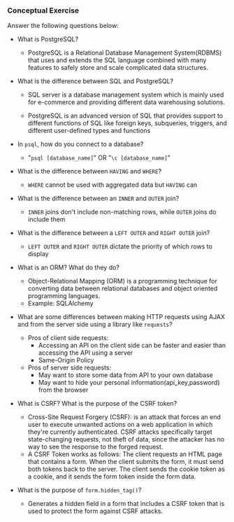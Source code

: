 ### Conceptual Exercise

Answer the following questions below:

- What is PostgreSQL?
  * PostgreSQL is a Relational Database Management System(RDBMS) that uses and extends the SQL language combined with many features to safely store and scale complicated data structures.

- What is the difference between SQL and PostgreSQL?
  * SQL server is a database management system which is mainly used for e-commerce and providing different data warehousing solutions.

  * PostgreSQL is an advanced version of SQL that provides support to different functions of SQL like foreign keys, subqueries, triggers, and different user-defined types and functions

- In `psql`, how do you connect to a database?
  * "`psql [database_name]`" OR "`\c [database_name]`"

- What is the difference between `HAVING` and `WHERE`?
  * `WHERE` cannot be used with aggregated data but `HAVING` can

- What is the difference between an `INNER` and `OUTER` join?
  * `INNER` joins don't include non-matching rows, while `OUTER` joins do include them

- What is the difference between a `LEFT OUTER` and `RIGHT OUTER` join?
  * `LEFT OUTER` and `RIGHT OUTER` dictate the priority of which rows to display

- What is an ORM? What do they do?
  * Object-Relational Mapping (ORM) is a programming technique for converting data between relational databases and object oriented programming languages. 
  * Example: SQLAlchemy

- What are some differences between making HTTP requests using AJAX and from the server side using a library like `requests`?
  * Pros of client side requests:
    * Accessing an API on the client side can be faster and easier than accessing the API using a server
    * Same-Origin Policy
  * Pros of server side requests:
    * May want to store some data from API to your own database
    * May want to hide your personal information(api_key,password) from the browser


- What is CSRF? What is the purpose of the CSRF token?
  * Cross-Site Request Forgery (CSRF): is an attack that forces an end user to execute unwanted actions on a web application in which they're currently authenticated. CSRF attacks specifically target state-changing requests, not theft of data, since the attacker has no way to see the response to the forged request. 
  * A CSRF Token works as follows: The client requests an HTML page that contains a form. When the client submits the form, it must send both tokens back to the server. The client sends the cookie token as a cookie, and it sends the form token inside the form data.

- What is the purpose of `form.hidden_tag()`?
  * Generates a hidden field in a form that includes a CSRF token that is used to protect the form against CSRF attacks.
